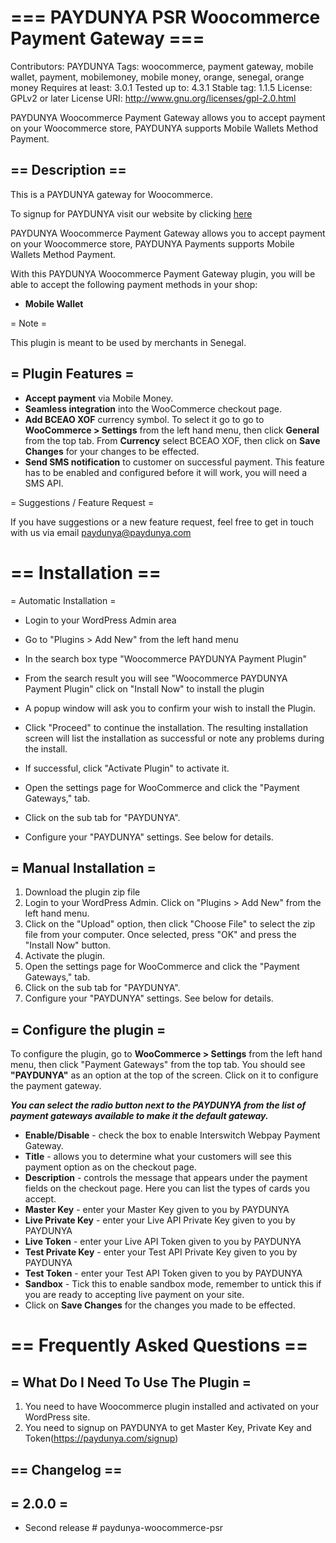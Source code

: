 # === PAYDUNYA PSR Woocommerce Payment Gateway ===
Contributors: PAYDUNYA
Tags: woocommerce, payment gateway, mobile wallet, payment, mobilemoney, mobile money, orange, senegal, orange money
Requires at least: 3.0.1
Tested up to: 4.3.1
Stable tag: 1.1.5
License: GPLv2 or later
License URI: http://www.gnu.org/licenses/gpl-2.0.html

PAYDUNYA Woocommerce Payment Gateway allows you to accept payment on your Woocommerce store, PAYDUNYA supports Mobile Wallets Method Payment.



## == Description ==

This is a PAYDUNYA gateway for Woocommerce.


To signup for PAYDUNYA visit our website by clicking [here](https://paydunya.com/signup)

PAYDUNYA Woocommerce Payment Gateway allows you to accept payment on your Woocommerce store, PAYDUNYA Payments supports Mobile Wallets Method Payment.

With this PAYDUNYA Woocommerce Payment Gateway plugin, you will be able to accept the following payment methods in your shop:

- __Mobile Wallet__

= Note =

This plugin is meant to be used by merchants in Senegal.

## = Plugin Features =

-   __Accept payment__ via Mobile Money.
- 	__Seamless integration__ into the WooCommerce checkout page.
- 	__Add BCEAO XOF__ currency symbol. To select it go to go to __WooCommerce > Settings__ from the left hand menu, then click __General__ from the top tab. From __Currency__ select BCEAO XOF, then click on __Save Changes__ for your changes to be effected.
- 	__Send SMS notification__ to customer on successful payment. This feature has to be enabled and configured before it will work, you will need a SMS API.


= Suggestions / Feature Request =

If you have suggestions or a new feature request, feel free to get in touch with us via email paydunya@paydunya.com



# == Installation ==

= Automatic Installation =
- 	Login to your WordPress Admin area
- 	Go to "Plugins > Add New" from the left hand menu
- 	In the search box type "Woocommerce PAYDUNYA Payment Plugin"
-	From the search result you will see "Woocommerce PAYDUNYA Payment Plugin" click on "Install Now" to install the plugin
-	A popup window will ask you to confirm your wish to install the Plugin.

- Click "Proceed" to continue the installation. The resulting installation screen will list the installation as successful or note any problems during the install.
- If successful, click "Activate Plugin" to activate it.
- 	Open the settings page for WooCommerce and click the "Payment Gateways," tab.
- 	Click on the sub tab for "PAYDUNYA".
-	Configure your "PAYDUNYA" settings. See below for details.

## = Manual Installation =
1. 	Download the plugin zip file
2. 	Login to your WordPress Admin. Click on "Plugins > Add New" from the left hand menu.
3.  Click on the "Upload" option, then click "Choose File" to select the zip file from your computer. Once selected, press "OK" and press the "Install Now" button.
4.  Activate the plugin.
5. 	Open the settings page for WooCommerce and click the "Payment Gateways," tab.
6. 	Click on the sub tab for "PAYDUNYA".
7.	Configure your "PAYDUNYA" settings. See below for details.



## = Configure the plugin =
To configure the plugin, go to __WooCommerce > Settings__ from the left hand menu, then click "Payment Gateways" from the top tab. You should see __"PAYDUNYA"__ as an option at the top of the screen. Click on it to configure the payment gateway.

__*You can select the radio button next to the PAYDUNYA from the list of payment gateways available to make it the default gateway.*__

- __Enable/Disable__ - check the box to enable Interswitch Webpay Payment Gateway.
- __Title__ - allows you to determine what your customers will see this payment option as on the checkout page.
- __Description__ - controls the message that appears under the payment fields on the checkout page. Here you can list the types of cards you accept.
- __Master Key__  - enter your Master Key given to you by PAYDUNYA
- __Live Private Key__  - enter your Live API Private Key given to you by PAYDUNYA
- __Live Token__  - enter your Live API Token given to you by PAYDUNYA
- __Test Private Key__  - enter your Test API Private Key given to you by PAYDUNYA
- __Test Token__  - enter your Test API Token  given to you by PAYDUNYA
- __Sandbox__  - Tick this to enable sandbox mode, remember to untick this if you are ready to accepting live payment on your site.
- Click on __Save Changes__ for the changes you made to be effected.





# == Frequently Asked Questions ==

## = What Do I Need To Use The Plugin =

1.	You need to have Woocommerce plugin installed and activated on your WordPress site.
2.	You need to signup on PAYDUNYA to get Master Key, Private Key and Token(https://paydunya.com/signup)



## == Changelog ==

## = 2.0.0 =
-   Second release
#   p a y d u n y a - w o o c o m m e r c e - p s r 
 
 